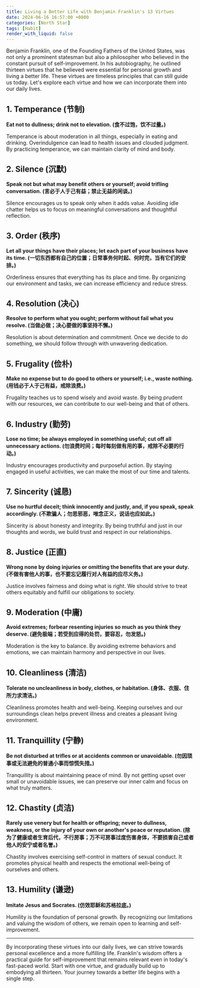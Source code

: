 ```yaml
---
title: Living a Better Life with Benjamin Franklin's 13 Virtues
date: 2024-06-16 16:57:00 +0800
categories: [North Star]
tags: [Habit]
render_with_liquid: false
---
```



Benjamin Franklin, one of the Founding Fathers of the United States, was not only a prominent statesman but also a philosopher who believed in the constant pursuit of self-improvement. In his autobiography, he outlined thirteen virtues that he believed were essential for personal growth and living a better life. These virtues are timeless principles that can still guide us today. Let's explore each virtue and how we can incorporate them into our daily lives.

## 1. Temperance (节制)
**Eat not to dullness; drink not to elevation. (食不过饱，饮不过量。)**

Temperance is about moderation in all things, especially in eating and drinking. Overindulgence can lead to health issues and clouded judgment. By practicing temperance, we can maintain clarity of mind and body.

## 2. Silence (沉默)
**Speak not but what may benefit others or yourself; avoid trifling conversation. (言必于人于己有益；禁止无益的闲谈。)**

Silence encourages us to speak only when it adds value. Avoiding idle chatter helps us to focus on meaningful conversations and thoughtful reflection.

## 3. Order (秩序)
**Let all your things have their places; let each part of your business have its time. (一切东西都有自己的位置；日常事务何时起、何时完，当有它们的安排。)**

Orderliness ensures that everything has its place and time. By organizing our environment and tasks, we can increase efficiency and reduce stress.

## 4. Resolution (决心)
**Resolve to perform what you ought; perform without fail what you resolve. (当做必做；决心要做的事坚持不懈。)**

Resolution is about determination and commitment. Once we decide to do something, we should follow through with unwavering dedication.

## 5. Frugality (俭朴)
**Make no expense but to do good to others or yourself; i.e., waste nothing. (用钱必于人于己有益，戒除浪费。)**

Frugality teaches us to spend wisely and avoid waste. By being prudent with our resources, we can contribute to our well-being and that of others.

## 6. Industry (勤劳)
**Lose no time; be always employed in something useful; cut off all unnecessary actions. (勿浪费时间；每时每刻做有用的事，戒除不必要的行动。)**

Industry encourages productivity and purposeful action. By staying engaged in useful activities, we can make the most of our time and talents.

## 7. Sincerity (诚恳)
**Use no hurtful deceit; think innocently and justly, and, if you speak, speak accordingly. (不欺骗人；勿思邪恶，唯念正义，说话也应如此。)**

Sincerity is about honesty and integrity. By being truthful and just in our thoughts and words, we build trust and respect in our relationships.

## 8. Justice (正直)
**Wrong none by doing injuries or omitting the benefits that are your duty. (不做有害他人的事，也不要忘记履行对人有益的应尽义务。)**

Justice involves fairness and doing what is right. We should strive to treat others equitably and fulfill our obligations to society.

## 9. Moderation (中庸)
**Avoid extremes; forbear resenting injuries so much as you think they deserve. (避免极端；若受到应得的处罚，要容忍，勿发怒。)**

Moderation is the key to balance. By avoiding extreme behaviors and emotions, we can maintain harmony and perspective in our lives.

## 10. Cleanliness (清洁)
**Tolerate no uncleanliness in body, clothes, or habitation. (身体、衣服、住所力求清洁。)**

Cleanliness promotes health and well-being. Keeping ourselves and our surroundings clean helps prevent illness and creates a pleasant living environment.

## 11. Tranquillity (宁静)
**Be not disturbed at trifles or at accidents common or unavoidable. (勿因琐事或无法避免的普通小事而惊慌失措。)**

Tranquillity is about maintaining peace of mind. By not getting upset over small or unavoidable issues, we can preserve our inner calm and focus on what truly matters.

## 12. Chastity (贞洁)
**Rarely use venery but for health or offspring; never to dullness, weakness, or the injury of your own or another's peace or reputation. (除为了健康或者生育后代，不行房事；万不可房事过度伤害身体，不要损害自己或者他人的安宁或者名誉。)**

Chastity involves exercising self-control in matters of sexual conduct. It promotes physical health and respects the emotional well-being of ourselves and others.

## 13. Humility (谦逊)
**Imitate Jesus and Socrates. (仿效耶稣和苏格拉底。)**

Humility is the foundation of personal growth. By recognizing our limitations and valuing the wisdom of others, we remain open to learning and self-improvement.

---

By incorporating these virtues into our daily lives, we can strive towards personal excellence and a more fulfilling life. Franklin's wisdom offers a practical guide for self-improvement that remains relevant even in today's fast-paced world. Start with one virtue, and gradually build up to embodying all thirteen. Your journey towards a better life begins with a single step.

